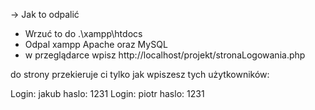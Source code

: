 -> Jak to odpalić
- Wrzuć to do .\xampp\htdocs
- Odpal xampp Apache oraz MySQL
- w przeglądarce wpisz http://localhost/projekt/stronaLogowania.php

do strony przekieruje ci tylko jak wpiszesz tych użytkowników:

Login: jakub haslo: 1231
Login: piotr haslo: 1231
